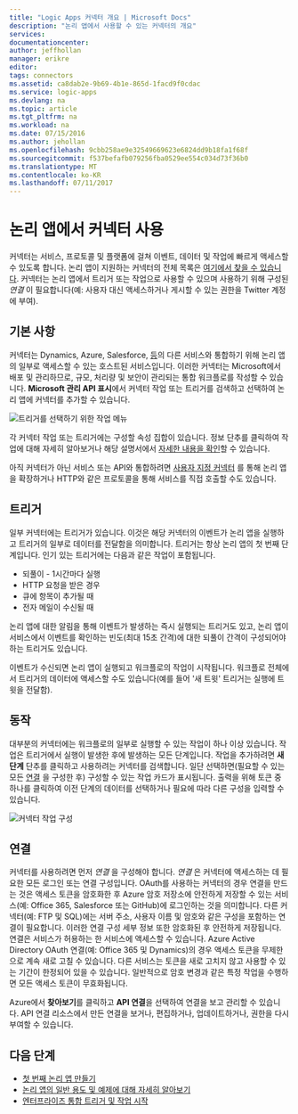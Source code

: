 ```yaml
---
title: "Logic Apps 커넥터 개요 | Microsoft Docs"
description: "논리 앱에서 사용할 수 있는 커넥터의 개요"
services: 
documentationcenter: 
author: jeffhollan
manager: erikre
editor: 
tags: connectors
ms.assetid: ca8dab2e-9b69-4b1e-865d-1facd9f0cdac
ms.service: logic-apps
ms.devlang: na
ms.topic: article
ms.tgt_pltfrm: na
ms.workload: na
ms.date: 07/15/2016
ms.author: jehollan
ms.openlocfilehash: 9cbb258ae9e32549669623e6824dd9b18fa1f68f
ms.sourcegitcommit: f537befafb079256fba0529ee554c034d73f36b0
ms.translationtype: MT
ms.contentlocale: ko-KR
ms.lasthandoff: 07/11/2017
---
```

# <a name="using-connectors-in-a-logic-app"></a>논리 앱에서 커넥터 사용
커넥터는 서비스, 프로토콜 및 플랫폼에 걸쳐 이벤트, 데이터 및 작업에 빠르게 액세스할 수 있도록 합니다.  논리 앱이 지원하는 커넥터의 전체 목록은 [여기에서 찾을 수 있습니다](apis-list.md).  커넥터는 논리 앱에서 트리거 또는 작업으로 사용할 수 있으며 사용하기 위해 구성된 *연결* 이 필요합니다(예: 사용자 대신 액세스하거나 게시할 수 있는 권한을 Twitter 계정에 부여).

## <a name="basics"></a>기본 사항
커넥터는 Dynamics, Azure, Salesforce, [등](apis-list.md)의 다른 서비스와 통합하기 위해 논리 앱의 일부로 액세스할 수 있는 호스트된 서비스입니다.  이러한 커넥터는 Microsoft에서 배포 및 관리하므로, 규모, 처리량 및 보안이 관리되는 통합 워크플로를 작성할 수 있습니다.  **Microsoft 관리 API 표시**에서 커넥터 작업 또는 트리거를 검색하고 선택하여 논리 앱에 커넥터를 추가할 수 있습니다.

![트리거를 선택하기 위한 작업 메뉴][1]

각 커넥터 작업 또는 트리거에는 구성할 속성 집합이 있습니다.  정보 단추를 클릭하여 작업에 대해 자세히 알아보거나 해당 설명서에서 [자세한 내용을 확인](apis-list.md)할 수 있습니다.

아직 커넥터가 아닌 서비스 또는 API와 통합하려면 [사용자 지정 커넥터](../logic-apps/logic-apps-create-api-app.md) 를 통해 논리 앱을 확장하거나 HTTP와 같은 프로토콜을 통해 서비스를 직접 호출할 수도 있습니다.

## <a name="triggers"></a>트리거
일부 커넥터에는 트리거가 있습니다. 이것은 해당 커넥터의 이벤트가 논리 앱을 실행하고 트리거의 일부로 데이터를 전달함을 의미합니다.  트리거는 항상 논리 앱의 첫 번째 단계입니다.  인기 있는 트리거에는 다음과 같은 작업이 포함됩니다.

* 되풀이 - 1시간마다 실행
* HTTP 요청을 받은 경우
* 큐에 항목이 추가될 때
* 전자 메일이 수신될 때

논리 앱에 대한 알림을 통해 이벤트가 발생하는 즉시 실행되는 트리거도 있고, 논리 앱이 서비스에서 이벤트를 확인하는 빈도(최대 15초 간격)에 대한 되풀이 간격이 구성되어야 하는 트리거도 있습니다.  

이벤트가 수신되면 논리 앱이 실행되고 워크플로의 작업이 시작됩니다.  워크플로 전체에서 트리거의 데이터에 액세스할 수도 있습니다(예를 들어 '새 트윗' 트리거는 실행에 트윗을 전달함).

## <a name="actions"></a>동작
대부분의 커넥터에는 워크플로의 일부로 실행할 수 있는 작업이 하나 이상 있습니다.  작업은 트리거에서 실행이 발생한 후에 발생하는 모든 단계입니다.  작업을 추가하려면 **새 단계** 단추를 클릭하고 사용하려는 커넥터를 검색합니다.  일단 선택하면(필요할 수 있는 모든 [연결](#connections) 을 구성한 후) 구성할 수 있는 작업 카드가 표시됩니다.  출력을 위해 토큰 중 하나를 클릭하여 이전 단계의 데이터를 선택하거나 필요에 따라 다른 구성을 입력할 수 있습니다.

![커넥터 작업 구성][2]

## <a name="connections"></a>연결
커넥터를 사용하려면 먼저 *연결* 을 구성해야 합니다.  *연결* 은 커넥터에 액세스하는 데 필요한 모든 로그인 또는 연결 구성입니다.  OAuth를 사용하는 커넥터의 경우 연결을 만드는 것은 액세스 토큰을 암호화한 후 Azure 암호 저장소에 안전하게 저장할 수 있는 서비스(예: Office 365, Salesforce 또는 GitHub)에 로그인하는 것을 의미합니다.  다른 커넥터(예: FTP 및 SQL)에는 서버 주소, 사용자 이름 및 암호와 같은 구성을 포함하는 연결이 필요합니다.  이러한 연결 구성 세부 정보 또한 암호화된 후 안전하게 저장됩니다.  연결은 서비스가 허용하는 한 서비스에 액세스할 수 있습니다.  Azure Active Directory OAuth 연결(예: Office 365 및 Dynamics)의 경우 액세스 토큰을 무제한으로 계속 새로 고칠 수 있습니다.  다른 서비스는 토큰을 새로 고치지 않고 사용할 수 있는 기간이 한정되어 있을 수 있습니다.  일반적으로 암호 변경과 같은 특정 작업을 수행하면 모든 액세스 토큰이 무효화됩니다.  

Azure에서 **찾아보기**를 클릭하고 **API 연결**을 선택하여 연결을 보고 관리할 수 있습니다.  API 연결 리소스에서 만든 연결을 보거나, 편집하거나, 업데이트하거나, 권한을 다시 부여할 수 있습니다.

## <a name="next-steps"></a>다음 단계
* [첫 번째 논리 앱 만들기](../logic-apps/logic-apps-create-a-logic-app.md)
* [논리 앱의 일반 용도 및 예제에 대해 자세히 알아보기](../logic-apps/logic-apps-examples-and-scenarios.md)
* [엔터프라이즈 통합 트리거 및 작업 시작](../logic-apps/logic-apps-enterprise-integration-overview.md)

<!--Image References -->
[1]: ./media/connectors-overview/addAction.png
[2]: ./media/connectors-overview/configureAction.png
